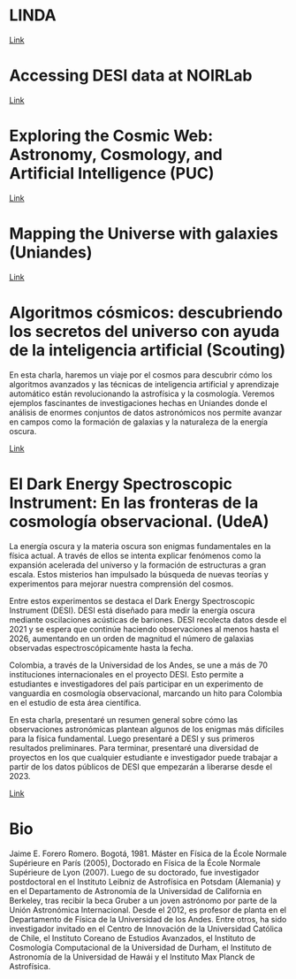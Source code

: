 # LINDA

[Link](https://docs.google.com/presentation/d/1KqjTcjAP7RmjdXjM5K9SkqN8Z1CgHmWASSZSdrAeB7Q/edit?usp=sharing)

# Accessing DESI data at NOIRLab

[Link](https://docs.google.com/presentation/d/1v5bmyxNsXdXvqSzKUrWAJVTU-nPPYDjKMXIVUOYlNms/edit?usp=sharing)

# Exploring the Cosmic Web: Astronomy, Cosmology, and Artificial Intelligence (PUC)

[Link](https://docs.google.com/presentation/d/1vHHRrfzMmLeCiL-PfMBUUjyDR2ZolXcACz_QHdyysdU/edit?usp=sharing)

# Mapping the Universe with galaxies (Uniandes)

[Link](https://docs.google.com/presentation/d/1pUr4aXCSAsxu9Nco6WSUI2YlzVjyomwCNQdY08sKbCs/edit?usp=sharing) 

# Algoritmos cósmicos: descubriendo los secretos del universo con ayuda de la inteligencia artificial (Scouting)

En esta charla, haremos un viaje por el cosmos para descubrir cómo los algoritmos avanzados y las técnicas de inteligencia artificial y aprendizaje automático están revolucionando la astrofísica y la cosmología. Veremos ejemplos fascinantes de investigaciones hechas en Uniandes donde el análisis de enormes conjuntos de datos astronómicos nos permite avanzar en campos como la formación de galaxias y la naturaleza de la energía oscura.

[Link](https://docs.google.com/presentation/d/1jRPifpkvViOfoRW5eclT5TztLsupCNAceScNrF6INRE/edit?usp=sharing)


# El Dark Energy Spectroscopic Instrument: En las fronteras de la cosmología observacional. (UdeA)

La energía oscura y la materia oscura son enigmas fundamentales en la física actual.
A través de ellos se intenta explicar fenómenos como la expansión acelerada del universo y la formación de estructuras a gran escala.
Estos misterios han impulsado la búsqueda de nuevas teorías y experimentos para mejorar nuestra comprensión del cosmos.

Entre estos experimentos se destaca el Dark Energy Spectroscopic Instrument (DESI).
DESI está diseñado para medir la energía oscura mediante oscilaciones acústicas de bariones.
DESI recolecta datos desde el 2021 y se espera que continúe haciendo observaciones al menos hasta el 2026, aumentando en un orden de magnitud
el número de galaxias observadas espectroscópicamente hasta la fecha.

Colombia, a través de la Universidad de los Andes, se une a más de 70 instituciones internacionales en el proyecto DESI.
Esto permite a estudiantes e investigadores del país participar en un experimento de vanguardia en cosmología observacional,
marcando un hito para Colombia en el estudio de esta área científica.

En esta charla, presentaré un resumen general sobre cómo las observaciones astronómicas plantean algunos de los enigmas más difíciles para la física fundamental.
Luego presentaré a DESI y sus primeros resultados preliminares.
Para terminar, presentaré una diversidad de proyectos en los que cualquier estudiante e investigador puede trabajar a partir de los datos públicos de DESI que empezarán
a liberarse desde el 2023.

[Link](https://docs.google.com/presentation/d/1OMDSt2vxkzuykP-G4mRBI67D8QvSonpKXhetivkOkAc/edit?usp=sharing)

# Bio

Jaime E. Forero Romero. Bogotá, 1981. Máster en Física de la École Normale Supérieure en París (2005), Doctorado en Física de la École Normale Supérieure de Lyon (2007). 
Luego de su doctorado, fue investigador postdoctoral en el Instituto Leibniz de Astrofísica en Potsdam (Alemania) y en el Departamento de Astronomía de la Universidad de California en Berkeley, tras recibir la beca Gruber a un joven astrónomo por parte de la Unión Astronómica Internacional. 
Desde el 2012, es profesor de planta en el Departamento de Física de la Universidad de los Andes. 
Entre otros, ha sido investigador invitado en el Centro de Innovación de la Universidad Católica de Chile, el Instituto Coreano de Estudios Avanzados, el Instituto de Cosmología Computacional de la Universidad de Durham, el Instituto de Astronomía de la Universidad de Hawái y el Instituto Max Planck de Astrofísica.
